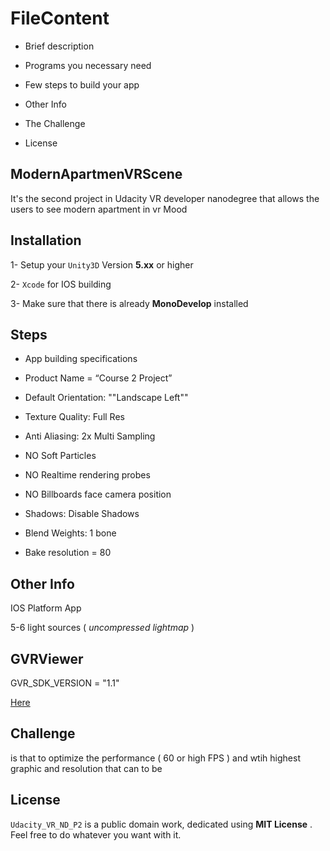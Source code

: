 # FileContent

* Brief description

* Programs you necessary need 

* Few steps to build your app

* Other Info

* The Challenge 

* License

## ModernApartmenVRScene

It's the second project in Udacity VR developer nanodegree that allows the users to see modern apartment in vr Mood 

## Installation 

1- Setup your `Unity3D` Version **5.xx** or higher

2- `Xcode` for IOS building

3- Make sure that there is already **MonoDevelop** installed 

## Steps 

* App building specifications 
 
* Product Name = “Course 2 Project”

* Default Orientation: ""Landscape Left""

* Texture Quality: Full Res

* Anti Aliasing: 2x Multi Sampling

* NO Soft Particles

* NO Realtime rendering probes

* NO Billboards face camera position

* Shadows: Disable Shadows

* Blend Weights: 1 bone

* Bake resolution = 80

## Other Info 

IOS Platform App

5-6 light sources ( _uncompressed lightmap_ )

## GVRViewer

 GVR_SDK_VERSION = "1.1"
 
[Here](https://developers.google.com/vr/android/reference/com/google/vr/sdk/base/GvrView)
 
## Challenge 

is that to optimize the performance ( 60 or high FPS ) and wtih highest graphic and resolution that can to be 

## License

`Udacity_VR_ND_P2` is a public domain work, dedicated using **MIT License** . Feel free to do whatever you want with it.
